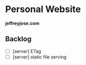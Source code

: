 # Personal Website
**jeffreyjose.com**


## Backlog
- [ ] [server] ETag
- [ ] [server] static file serving
